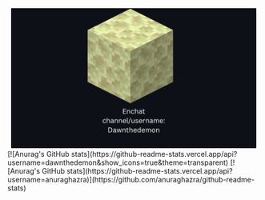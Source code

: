 
<div align="center">
  <img src="./Enchat_Card1.png" height="280" />
</div>
[![Anurag's GitHub stats](https://github-readme-stats.vercel.app/api?username=dawnthedemon&show_icons=true&theme=transparent)
[![Anurag's GitHub stats](https://github-readme-stats.vercel.app/api?username=anuraghazra)](https://github.com/anuraghazra/github-readme-stats)
